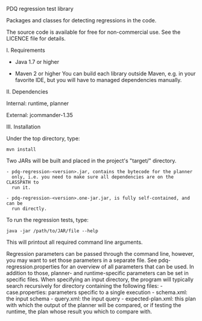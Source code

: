 PDQ regression test library

Packages and classes for detecting regressions in the code.

The source code is available for free for non-commercial use.
See the LICENCE file for details.

I. Requirements
   
 * Java 1.7 or higher
   
 * Maven 2 or higher
   You can build each library outside Maven, e.g. in your favorite IDE, but
   you will have to managed dependencies manually.

II. Dependencies

Internal: runtime, planner 

External: jcommander-1.35
	
III. Installation

Under the top directory, type:

	mvn install
	
Two JARs will be built and placed in the project's "target/" directory.

	- pdq-regression-<version>.jar, contains the bytecode for the planner
	  only, i.e. you need to make sure all dependencies are on the CLASSPATH to
	  run it.

	- pdq-regression-<version>.one-jar.jar, is fully self-contained, and can be
	  run directly.

To run the regression tests, type:

	java -jar /path/to/JAR/file --help
	
This will printout all required command line arguments.

Regression parameters can be passed through the command line, however, you 
may want to set those parameters in a separate file.
See pdq-regression.properties for an overview of all parameters that can be 
used.
In addition to those, planner- and runtime-specific parameters can be set in
specific files.
When specifying an input directory, the program will typically search 
recursively for directory containing the following files:
	- case.properties: parameters specific to a single execution
	- schema.xml: the input schema
	- query.xml: the input query
	- expected-plan.xml: this plan with which the output of the planner will be 
	  compared, or if testing the runtime, the plan whose result you which to 
	  compare with.

